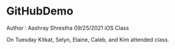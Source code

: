 # GitHubDemo

Author : Aashray Shrestha
09/25/2021
iOS Class

On Tuesday Kitkat, Selyn, Elaine, Caleb, and Kim attended class.
